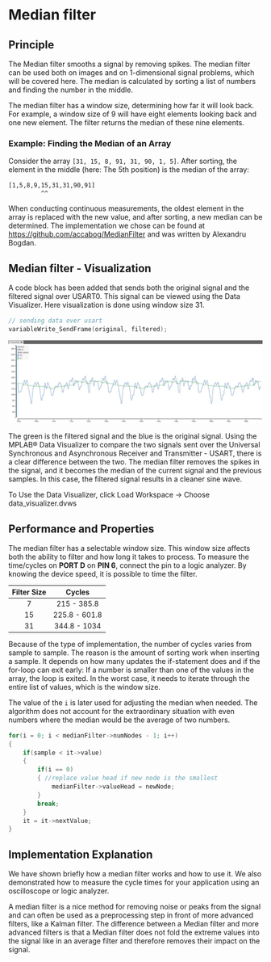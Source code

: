 # Median filter

## Principle
The Median filter smooths a signal by removing spikes. The median filter can be used both on images and on 1-dimensional signal problems, which will be covered here. The median is calculated by sorting a list of numbers and finding the number in the middle.

The median filter has a window size, determining how far it will look back. For example, a window size of 9 will have eight elements looking back and one new element. The filter returns the median of these nine elements.

### Example: Finding the Median of an Array
Consider the array `[31, 15, 8, 91, 31, 90, 1, 5]`. After sorting, the element in the middle (here: The 5th position) is the median of the array:
```
[1,5,8,9,15,31,31,90,91]
         ^^
```
When conducting continuous measurements, the oldest element in the array is replaced with the new value, and after sorting, a new median can be determined.
The implementation we chose can be found at https://github.com/accabog/MedianFilter and was written by Alexandru Bogdan.

## Median filter - Visualization
A code block has been added that sends both the original signal and the filtered signal over USART0. This signal can be viewed using the Data Visualizer. Here visualization is done using window size 31.
```c
// sending data over usart
variableWrite_SendFrame(original, filtered);
```
![Data Visualizer](images/median_filter_licensed_png.png)

The green is the filtered signal and the blue is the original signal. Using the MPLAB® Data Visualizer to compare the two signals sent over the Universal Synchronous and Asynchronous Receiver and Transmitter - USART, there is a clear difference between the two. The median filter removes the spikes in the signal, and it becomes the median of the current signal and the previous samples. In this case, the filtered signal results in a cleaner sine wave.

To Use the Data Visualizer, click Load Workspace → Choose data_visualizer.dvws

## Performance and Properties
The median filter has a selectable window size. This window size affects both the ability to filter and how long it takes to process.
To measure the time/cycles on <b>PORT D</b> on <b>PIN 6</b>, connect the pin to a logic analyzer. By knowing the device speed, it is possible to time the filter.

| Filter Size   | Cycles                    |
|:-------------:| :-----------------------:|
| 7             | 215 - 385.8               |
| 15            | 225.8 - 601.8             |
| 31            | 344.8 - 1034              |

Because of the type of implementation, the number of cycles varies from sample to sample. The reason is the amount of sorting work when inserting a sample. It depends on how many updates the if-statement does and if the for-loop can exit early: If a number is smaller than one of the values in the array, the loop is exited. In the worst case, it needs to iterate through the entire list of values, which is the window size.

The value of the `i` is later used for adjusting the median when needed. The algorithm does not account for the extraordinary situation with even numbers where the median would be the average of two numbers.
```c
for(i = 0; i < medianFilter->numNodes - 1; i++)
{
    if(sample < it->value)
    {
        if(i == 0)
        { //replace value head if new node is the smallest
            medianFilter->valueHead = newNode;
        }
        break;
    }
    it = it->nextValue;
}
```
## Implementation Explanation
We have shown briefly how a median filter works and how to use it. We also demonstrated how to measure the cycle times for your application using an oscilloscope or logic analyzer.

A median filter is a nice method for removing noise or peaks from the signal and can often be used as a preprocessing step in front of more advanced filters, like a Kalman filter. The difference between a Median filter and more advanced filters is that a Median filter does not fold the extreme values into the signal like in an average filter and therefore removes their impact on the signal.